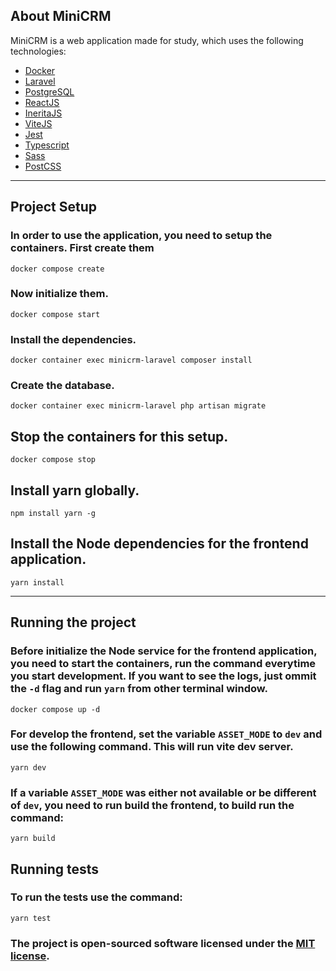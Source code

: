 ## About MiniCRM

MiniCRM is a web application made for study, which uses the following technologies:

- [Docker](https://www.docker.com/)
- [Laravel](https://laravel.com/)
- [PostgreSQL](https://www.postgresql.org/)
- [ReactJS](https://reactjs.org/)
- [IneritaJS](https://inertiajs.com/)
- [ViteJS](https://vitejs.dev/)
- [Jest](https://jestjs.io/)
- [Typescript](https://www.typescriptlang.org/)
- [Sass](https://sass-lang.com/)
- [PostCSS](https://postcss.org/)

---

## Project Setup

### In order to use the application, you need to setup the containers. First create them

```
docker compose create
```

### Now initialize them.

```
docker compose start
```

### Install the dependencies.

```
docker container exec minicrm-laravel composer install
```

### Create the database.

```
docker container exec minicrm-laravel php artisan migrate
```

## Stop the containers for this setup.

```
docker compose stop
```

## Install yarn globally.

```
npm install yarn -g
```

## Install the Node dependencies for the frontend application.

```
yarn install
```

---

## Running the project

### Before initialize the Node service for the frontend application, you need to start the containers, run the command everytime you start development. If you want to see the logs, just ommit the `-d` flag and run `yarn` from other terminal window.

```
docker compose up -d
```

### For develop the frontend, set the variable `ASSET_MODE` to `dev` and use the following command. This will run vite dev server.

```
yarn dev
```

### If a variable `ASSET_MODE` was either not available or be different of `dev`, you need to run build the frontend, to build run the command:

```
yarn build
```

## Running tests

### To run the tests use the command:

```
yarn test
```

### The project is open-sourced software licensed under the [MIT license](https://opensource.org/licenses/MIT).
